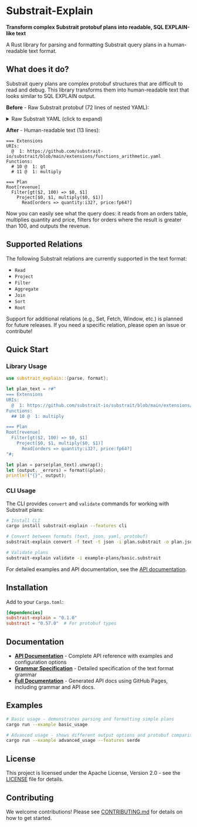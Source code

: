 # Substrait-Explain

**Transform complex Substrait protobuf plans into readable, SQL EXPLAIN-like text**

A Rust library for parsing and formatting Substrait query plans in a human-readable text format.

## What does it do?

Substrait query plans are complex protobuf structures that are difficult to read and debug. This library transforms them into human-readable text that looks similar to SQL EXPLAIN output.

**Before** - Raw Substrait protobuf (72 lines of nested YAML):

<details>
<summary>Raw Substrait YAML (click to expand)</summary>

```yaml
extensionUris:
  - extensionUriAnchor: 1
    uri: https://github.com/substrait-io/substrait/blob/main/extensions/functions_arithmetic.yaml
extensions:
  - extensionFunction:
      extensionUriReference: 1
      functionAnchor: 10
      name: gt
  - extensionFunction:
      extensionUriReference: 1
      functionAnchor: 11
      name: multiply
relations:
  - root:
      input:
        filter:
          common:
            emit:
              outputMapping:
                - 0
                - 1
          input:
            project:
              common:
                emit:
                  outputMapping:
                    - 0
                    - 1
                    - 2
              input:
                read:
                  baseSchema:
                    names:
                      - quantity
                      - price
                    struct:
                      types:
                        - i32:
                            nullability: NULLABILITY_NULLABLE
                        - fp64:
                            nullability: NULLABILITY_NULLABLE
                      nullability: NULLABILITY_REQUIRED
                  namedTable:
                    names:
                      - orders
              expressions:
                - scalarFunction:
                    functionReference: 11
                    arguments:
                      - value:
                          selection:
                            directReference:
                              structField: {}
                      - value:
                          selection:
                            directReference:
                              structField:
                                field: 1
          condition:
            scalarFunction:
              functionReference: 10
              arguments:
                - value:
                    selection:
                      directReference:
                        structField:
                          field: 2
                - value:
                    literal:
                      i64: "100"
      names:
        - revenue
```

</details>

**After** - Human-readable text (13 lines):

```text
=== Extensions
URIs:
  @  1: https://github.com/substrait-io/substrait/blob/main/extensions/functions_arithmetic.yaml
Functions:
  # 10 @  1: gt
  # 11 @  1: multiply

=== Plan
Root[revenue]
  Filter[gt($2, 100) => $0, $1]
    Project[$0, $1, multiply($0, $1)]
      Read[orders => quantity:i32?, price:fp64?]
```

Now you can easily see what the query does: it reads from an orders table, multiplies quantity and price, filters for orders where the result is greater than 100, and outputs the revenue.

## Supported Relations

The following Substrait relations are currently supported in the text format:

- `Read`
- `Project`
- `Filter`
- `Aggregate`
- `Join`
- `Sort`
- `Root`

Support for additional relations (e.g., Set, Fetch, Window, etc.) is planned for future releases.
If you need a specific relation, please open an issue or contribute!

## Quick Start

### Library Usage

```rust
use substrait_explain::{parse, format};

let plan_text = r#"
=== Extensions
URIs:
  @  1: https://github.com/substrait-io/substrait/blob/main/extensions/functions_arithmetic.yaml
Functions:
  ## 10 @  1: multiply

=== Plan
Root[revenue]
  Filter[gt($2, 100) => $0, $1]
    Project[$0, $1, multiply($0, $1)]
      Read[orders => quantity:i32?, price:fp64?]
"#;

let plan = parse(plan_text).unwrap();
let (output, _errors) = format(&plan);
println!("{}", output);
```

### CLI Usage

The CLI provides `convert` and `validate` commands for working with Substrait plans:

```bash
# Install CLI
cargo install substrait-explain --features cli

# Convert between formats (text, json, yaml, protobuf)
substrait-explain convert -f text -t json -i plan.substrait -o plan.json

# Validate plans
substrait-explain validate -i example-plans/basic.substrait
```

For detailed examples and API documentation, see the [API documentation](https://github.com/DataDog/substrait-explain/blob/main/API.md).

## Installation

Add to your `Cargo.toml`:

```toml
[dependencies]
substrait-explain = "0.1.0"
substrait = "0.57.0"  # For protobuf types
```

## Documentation

- **[API Documentation](https://github.com/DataDog/substrait-explain/blob/main/API.md)** - Complete API reference with examples and configuration options
- **[Grammar Specification](https://github.com/DataDog/substrait-explain/blob/main/GRAMMAR.md)** - Detailed specification of the text format grammar
- **[Full Documentation](https://datadoghq.dev/substrait-explain/substrait_explain/)** - Generated API docs using GitHub Pages, including grammar and API docs.

## Examples

```bash
# Basic usage - demonstrates parsing and formatting simple plans
cargo run --example basic_usage

# Advanced usage - shows different output options and protobuf comparison
cargo run --example advanced_usage --features serde
```

## License

This project is licensed under the Apache License, Version 2.0 - see the [LICENSE](https://github.com/DataDog/substrait-explain/blob/main/LICENSE) file for details.

## Contributing

We welcome contributions! Please see [CONTRIBUTING.md](https://github.com/DataDog/substrait-explain/blob/main/CONTRIBUTING.md) for details on how to get started.
